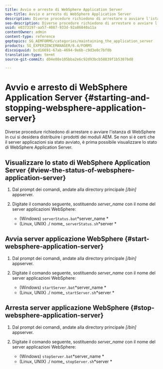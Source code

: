 ```yaml
---
title: Avvio e arresto di WebSphere Application Server
seo-title: Avvio e arresto di WebSphere Application Server
description: Diverse procedure richiedono di arrestare o avviare l'istanza di WebSphere in cui si desidera distribuire i prodotti dei moduli AEM. Questo documento descrive come avviare e arrestare WebSphere Application Server.
seo-description: Diverse procedure richiedono di arrestare o avviare l'istanza di WebSphere in cui si desidera distribuire i prodotti dei moduli AEM. Questo documento descrive come avviare e arrestare WebSphere Application Server.
uuid: e0373197-aa57-4087-933d-92a86840a11a
contentOwner: admin
content-type: reference
geptopics: SG_AEMFORMS/categories/maintaining_the_application_server
products: SG_EXPERIENCEMANAGER/6.4/FORMS
discoiquuid: bcd16691-67ab-4694-9e6b-c9d3e0c7bf0b
translation-type: tm+mt
source-git-commit: d04e08e105bba2e6c92d93bcb58839f1b5307bd8

---
```



# Avvio e arresto di WebSphere Application Server {#starting-and-stopping-websphere-application-server}

Diverse procedure richiedono di arrestare o avviare l&#39;istanza di WebSphere in cui si desidera distribuire i prodotti dei moduli AEM. Se non si è certi che il server applicazioni sia stato avviato, è prima possibile visualizzare lo stato di WebSphere Application Server.

## Visualizzare lo stato di WebSphere Application Server {#view-the-status-of-websphere-application-server}

1. Dal prompt dei comandi, andate alla directory principale *[/bin]* appserver.
1. Digitate il comando seguente, sostituendo *server_name* con il nome del server applicazioni WebSphere:

   * (Windows) `serverStatus.bat`*server_name *
   * (Linux, UNIX) ./ nome_ `serverStatus.sh`*server *

## Avvia server applicazione WebSphere {#start-websphere-application-server}

1. Dal prompt dei comandi, andate alla directory principale *[/bin]* appserver.
1. Digitate il comando seguente, sostituendo *server_name* con il nome del server applicazioni WebSphere:

   * (Windows) `startServer.bat`*server_name *
   * (Linux, UNIX) ./ nome_ `startServer.sh`*server *

## Arresta server applicazione WebSphere {#stop-websphere-application-server}

1. Dal prompt dei comandi, andate alla directory principale *[/bin]* appserver.
1. Digitate il comando seguente, sostituendo *server_name* con il nome del server applicazioni WebSphere:

   * (Windows) `stopServer.bat`*server_name *
   * (Linux, UNIX) ./ nome_ `stopServer.sh`*server *

